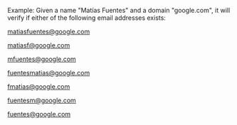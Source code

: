 Example: Given a name "Matías Fuentes" and a domain "google.com", it will verify if either of the following email
addresses exists:

matiasfuentes@google.com

matiasf@google.com

mfuentes@google.com

fuentesmatias@google.com

fmatias@google.com

fuentesm@google.com

fuentes@google.com
